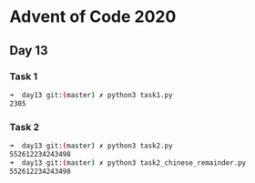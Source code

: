 # Advent of Code 2020

## Day 13

### Task 1

```bash
➜  day13 git:(master) ✗ python3 task1.py
2305
```

### Task 2

```bash
➜  day13 git:(master) ✗ python3 task2.py
552612234243498
➜  day13 git:(master) ✗ python3 task2_chinese_remainder.py 
552612234243498
```

